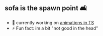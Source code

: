 ## sofa is the spawn point 🛋️

- 🔭 currently working on [animations in TS](https://github.com/sofaspawn/cool-maths-in-TS)
- ⚡ Fun fact: im a bit "not good in the head"
